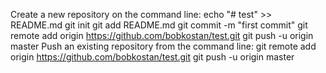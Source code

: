 Create a new repository on the command line:
echo "# test" >> README.md
git init
git add README.md
git commit -m "first commit"
git remote add origin https://github.com/bobkostan/test.git
git push -u origin master
Push an existing repository from the command line:
git remote add origin https://github.com/bobkostan/test.git
git push -u origin master


